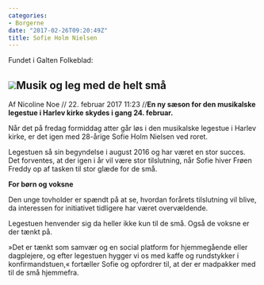```yaml
---
categories:
- Borgerne
date: "2017-02-26T09:20:49Z"
title: Sofie Holm Nielsen
---
```


Fundet i Galten Folkeblad:

## [![](/images/uploads/2017/02/sofie-300x228.jpg)](/images/uploads/2017/02/sofie.jpg)Musik og leg med de helt små

Af Nicoline Noe // 22. februar 2017 11:23 //**En ny sæson for den musikalske legestue i Harlev kirke skydes i gang 24. februar.**

Når det på fredag formiddag atter går løs i den musikalske legestue i Harlev kirke, er det igen med 28-årige Sofie Holm Nielsen ved roret.

Legestuen så sin begyndelse i august 2016 og har været en stor succes. Det forventes, at der igen i år vil være stor tilslutning, når Sofie hiver Frøen Freddy op af tasken til stor glæde for de små.

**For børn og voksne**

Den unge tovholder er spændt på at se, hvordan forårets tilslutning vil blive, da interessen for initiativet tidligere har været overvældende.

Legestuen henvender sig da heller ikke kun til de små. Også de voksne er der tænkt på.

»Det er tænkt som samvær og en social platform for hjemmegående eller dagplejere, og efter legestuen hygger vi os med kaffe og rundstykker i konfirmandstuen,« fortæller Sofie og opfordrer til, at der er madpakker med til de små hjemmefra.